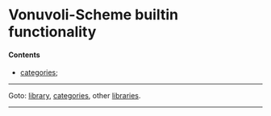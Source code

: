 

<a id='library__vonuvoli'></a>

# Vonuvoli-Scheme builtin functionality


<a id='library__vonuvoli__contents'></a>

#### Contents

 * [categories](../vonuvoli/categories/_index.md#toc__vonuvoli__categories);

----

Goto: [library](../vonuvoli/_index.md#library__vonuvoli), [categories](../vonuvoli/categories/_index.md#toc__vonuvoli__categories), other [libraries](../_libraries.md#toc__libraries).

----

